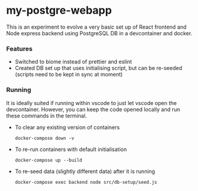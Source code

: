# my-postgre-webapp

This is an experiment to evolve a very basic set up of React frontend and Node express backend using PostgreSQL DB in a devcontainer and docker.

### Features

- Switched to biome instead of prettier and eslint
- Created DB set up that uses initialising script, but can be re-seeded (scripts need to be kept in sync at moment)

### Running

It is ideally suited if running within vscode to just let vscode open the devcontainer. However, you can keep the code opened locally and run these commands in the terminal.

- To clear any existing version of containers

  `docker-compose down -v`

- To re-run containers with default initialisation 

  `docker-compose up --build`

- To re-seed data (slightly different data) after it is running 

  `docker-compose exec backend node src/db-setup/seed.js`
